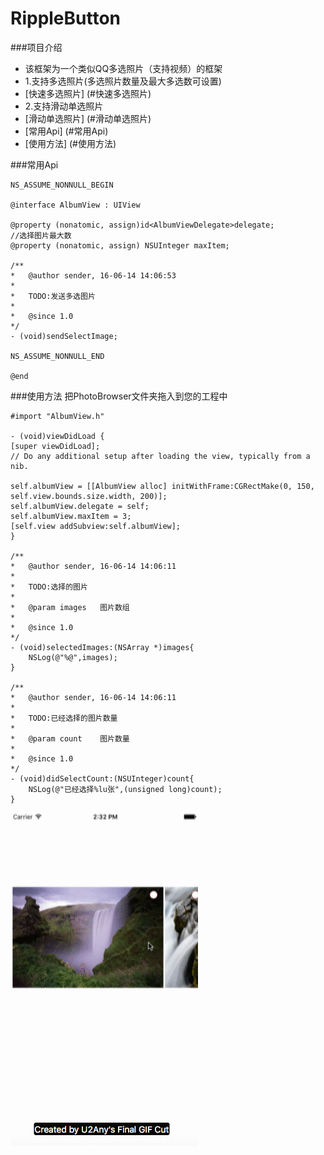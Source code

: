 # RippleButton

###项目介绍
* 该框架为一个类似QQ多选照片（支持视频）的框架
* 1.支持多选照片(多选照片数量及最大多选数可设置)
* [快速多选照片] (#快速多选照片)
* 2.支持滑动单选照片
* [滑动单选照片] (#滑动单选照片)
* [常用Api] (#常用Api)
* [使用方法] (#使用方法)

###<a id="常用Api"></a>常用Api
```objc
NS_ASSUME_NONNULL_BEGIN

@interface AlbumView : UIView

@property (nonatomic, assign)id<AlbumViewDelegate>delegate;
//选择图片最大数
@property (nonatomic, assign) NSUInteger maxItem;

/**
*	@author sender, 16-06-14 14:06:53
*
*	TODO:发送多选图片
*
*	@since 1.0
*/
- (void)sendSelectImage;

NS_ASSUME_NONNULL_END

@end
```

###<a id="使用方法"></a>使用方法
把PhotoBrowser文件夹拖入到您的工程中

```objc
#import "AlbumView.h"

- (void)viewDidLoad {
[super viewDidLoad];
// Do any additional setup after loading the view, typically from a nib.

self.albumView = [[AlbumView alloc] initWithFrame:CGRectMake(0, 150, self.view.bounds.size.width, 200)];
self.albumView.delegate = self;
self.albumView.maxItem = 3;
[self.view addSubview:self.albumView];
}

/**
*	@author sender, 16-06-14 14:06:11
*
*	TODO:选择的图片
*
*	@param images	图片数组
*
*	@since 1.0
*/
- (void)selectedImages:(NSArray *)images{
    NSLog(@"%@",images);
}

/**
*	@author sender, 16-06-14 14:06:11
*
*	TODO:已经选择的图片数量
*
*	@param count	图片数量
*
*	@since 1.0
*/
- (void)didSelectCount:(NSUInteger)count{
    NSLog(@"已经选择%lu张",(unsigned long)count);
}

```

![image](https://github.com/sfldzh/QQAlbum/blob/master/album.gif?raw=true)
